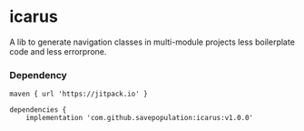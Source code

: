 # icarus
A lib to generate navigation classes in multi-module projects less boilerplate code and less errorprone.

### Dependency<br>
```
maven { url 'https://jitpack.io' }
```
```
dependencies {
    implementation 'com.github.savepopulation:icarus:v1.0.0'
``` 
